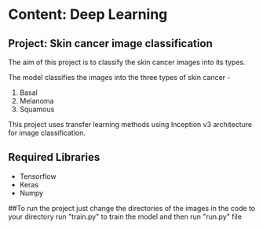 #  Content: Deep Learning
## Project: Skin cancer image classification

The aim of this project is to classify the skin cancer images into its types. 

The model classifies the images into the three types of skin cancer -

1. Basal 
2. Melanoma  
3. Squamous 

 This project uses transfer learning methods using Inception v3 architecture for image classification.

## Required Libraries

* Tensorflow
* Keras
* Numpy

##To run the project just change the directories of the images in the code to your directory run "train.py" to train the model and then run "run.py" file
